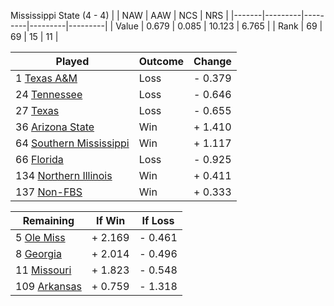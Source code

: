 Mississippi State (4 - 4)
|       |   NAW   |   AAW   |   NCS   |   NRS   |
|-------|---------|---------|---------|---------|
| Value |   0.679 |   0.085 |  10.123 |   6.765 |
| Rank  |      69 |      69 |      15 |      11 |

| Played                    | Outcome    |  Change  |
|---------------------------|------------|----------|
|   1 [Texas A&M             ](TexasAM.md)| Loss       | -  0.379 |
|  24 [Tennessee             ](Tennessee.md)| Loss       | -  0.646 |
|  27 [Texas                 ](Texas.md)| Loss       | -  0.655 |
|  36 [Arizona State         ](ArizonaState.md)| Win        | +  1.410 |
|  64 [Southern Mississippi  ](SouthernMississippi.md)| Win        | +  1.117 |
|  66 [Florida               ](Florida.md)| Loss       | -  0.925 |
| 134 [Northern Illinois     ](NorthernIllinois.md)| Win        | +  0.411 |
| 137 [Non-FBS               ](NonFBS.md)| Win        | +  0.333 |

| Remaining                 |  If Win  |  If Loss |
|---------------------------|----------|----------|
|   5 [Ole Miss              ](OleMiss.md)| +  2.169 | -  0.461 |
|   8 [Georgia               ](Georgia.md)| +  2.014 | -  0.496 |
|  11 [Missouri              ](Missouri.md)| +  1.823 | -  0.548 |
| 109 [Arkansas              ](Arkansas.md)| +  0.759 | -  1.318 |

